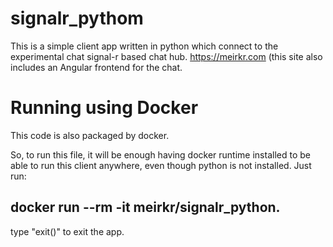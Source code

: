 ﻿# signalr_pythom
This is a simple client app written in python which connect to the experimental chat signal-r based chat hub.
https://meirkr.com (this site also includes an Angular frontend for the chat.


# Running using Docker #
This code is also packaged by docker.

So, to run this file, it will be enough having docker runtime installed to be able to run this client anywhere, even though python is not installed.
Just run:
## docker run --rm -it meirkr/signalr_python. ##

type "exit()" to exit the app.
